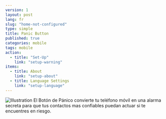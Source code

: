 ```yaml
---
version: 1
layout: post
lang: fr
slug: "home-not-configured"
type: simple
title: Panic Button
published: true
categories: mobile
tags: mobile
action: 
  - title: "Set-Up"
    link: "setup-warning"
items: 
  - title: About
    link: "setup-about"
  - title: Language Settings
    link: "setup-language"
---
```


![Illustration](/media/mobile/home-not-configured-small.png) El Botón de Pánico convierte tu teléfono móvil en una alarma secreta para que tus contactos mas confiables puedan actuar si te encuentres en riesgo.
